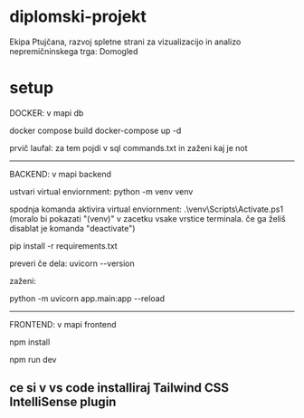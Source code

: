 # diplomski-projekt
Ekipa Ptujčana, razvoj spletne strani za vizualizacijo in analizo nepremičninskega trga: Domogled


# setup

DOCKER:
v mapi db

docker compose build
docker-compose up -d

prvič laufal:
za tem pojdi v sql commands.txt in zaženi kaj je not

-------------------------
BACKEND:
v mapi backend

ustvari virtual enviornment:
python -m venv venv

spodnja komanda aktivira virtual enviornment:
.\venv\Scripts\Activate.ps1
(moralo bi pokazati "(venv)" v zacetku vsake vrstice terminala. če ga želiš disablat je komanda "deactivate")



pip install -r requirements.txt

preveri če dela:
uvicorn --version

zaženi:

python -m uvicorn app.main:app --reload

------------------------
FRONTEND:
v mapi frontend

npm install

npm run dev	

ce si v vs code installiraj Tailwind CSS IntelliSense plugin
------------------------